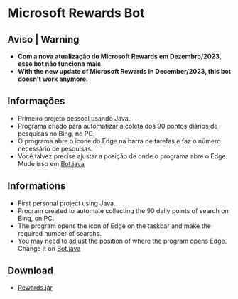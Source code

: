 # Microsoft Rewards Bot

## Aviso | Warning

- **Com a nova atualização do Microsoft Rewards em Dezembro/2023, esse bot não funciona mais.**
- **With the new update of Microsoft Rewards in December/2023, this bot doesn't work anymore.**

## Informações

- Primeiro projeto pessoal usando Java.
- Programa criado para automatizar a coleta dos 90 pontos diários de pesquisas no Bing, no PC.
- O programa abre o ícone do Edge na barra de tarefas e faz o número necessário de pesquisas.
- Você talvez precise ajustar a posição de onde o programa abre o Edge. Mude isso em [Bot.java](https://github.com/Dougu77/microsoft-rewards-bot/blob/main/src/Bot.java)

## Informations

- First personal project using Java.
- Program created to automate collecting the 90 daily points of search on Bing, on PC.
- The program opens the icon of Edge on the taskbar and make the required number of searchs.
- You may need to adjust the position of where the program opens Edge. Change it on [Bot.java](https://github.com/Dougu77/microsoft-rewards-bot/blob/main/src/Bot.java)

## Download

- [Rewards.jar](https://github.com/Dougu77/microsoft-rewards-bot/raw/main/Rewards.jar)
